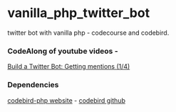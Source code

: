 # vanilla_php_twitter_bot
twitter bot with vanilla php - codecourse and codebird.
### CodeAlong of youtube videos -
[Build a Twitter Bot: Getting mentions (1/4)](https://www.youtube.com/watch?v=3h04x-1uM80&index=1&list=PLfdtiltiRHWEEOUdyMdkdli9hkwKKh1Oe&t=175s)
### Dependencies
[codebird-php website](https://www.jublo.net/projects/codebird/php) - [codebird github](https://github.com/jublonet/codebird-php)
